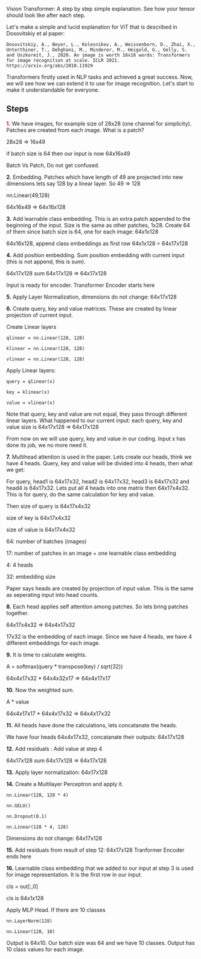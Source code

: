 
Vision Transformer: A step by step simple explanation. See how your tensor should look like after each step.

Let's make a simple and lucid explanation for ViT that is described in Dosovitskiy et al paper:

    Dosovitskiy, A., Beyer, L., Kolesnikov, A., Weissenborn, D., Zhai, X., Unterthiner, T., Dehghani, M., Minderer, M., Heigold, G., Gelly, S. and Uszkoreit, J., 2020. An image is worth 16x16 words: Transformers for image recognition at scale. ICLR 2021. https://arxiv.org/abs/2010.11929

Transformers firstly used in NLP tasks and achieved a great success. Now, we will see how we can extend it to use for image recognition. Let's start to make it understandable for everyone.

## Steps

<font color=red>**1.**</font> We have images, for example size of 28x28 (one channel for simplicity). Patches are created from each image. What is a patch?

28x28 => 16x49

if batch size is 64 then our input is now 64x16x49

Batch Vs Patch, Do not get confused.

**2.** Embedding. Patches which have length of 49 are projected into new dimensions lets say 128 by a linear layer. So 49 => 128

nn.Linear(49,128)

64x16x49 => 64x16x128

**3.** Add learnable class embedding. This is an extra patch appended to the beginning of the input. Size is the same as other patches, 1x28. Create 64 of them since batch size is 64, one for each image: 64x1x128

64x16x128, append class embeddings as first row 64x1x128 = 64x17x128

**4.** Add position embedding. Sum position embedding with current input (this is not append, this is sum).

64x17x128 sum 64x17x128 => 64x17x128

Input is ready for encoder.
Transformer Encoder starts here

**5.** Apply Layer Normalization, dimensions do not change: 64x17x128

**6.** Create query, key and value matrices. These are created by linear projection of current input.

Create Linear layers

    qlinear = nn.Linear(128, 128)

    klinear = nn.Linear(128, 128)

    vlinear = nn.Linear(128, 128)

Apply Linear layers:

    query = qlinear(x)

    key = klinear(x)

    value = vlinear(x)

Note that query, key and value are not equal, they pass through different linear layers. What happened to our current input: each query, key and value size is 64x17x128 => 64x17x128

From now on we will use query, key and value in our coding. Input x has done its job, we no more need it.

**7.** Multihead attention is used in the paper. Lets create our heads, think we have 4 heads. Query, key and value will be divided into 4 heads, then what we get:

For query, head1 is 64x17x32, head2 is 64x17x32, head3 is 64x17x32 and head4 is 64x17x32. Lets put all 4 heads into one matrix then 64x17x4x32. This is for query, do the same calculation for key and value.

Then size of query is 64x17x4x32

size of key is 64x17x4x32

size of value is 64x17x4x32

64: number of batches (images)

17: number of patches in an image + one learnable class embedding

4: 4 heads

32: embedding size

Paper says heads are created by projection of input value. This is the same as seperating input into head counts.

**8.** Each head applies self attention among patches. So lets bring patches together.

64x17x4x32 => 64x4x17x32

17x32 is the embedding of each image. Since we have 4 heads, we have 4 different embeddings for each image.

**9.** It is time to calculate weights.

A = softmax(query * transpose(key) / sqrt(32))

64x4x17x32 * 64x4x32x17 => 64x4x17x17

**10.** Now the weighted sum.

A * value

64x4x17x17 * 64x4x17x32 => 64x4x17x32

**11.** All heads have done the calculations, lets concatanate the heads.

We have four heads 64x4x17x32, concatanate their outputs: 64x17x128

**12.** Add residuals : Add value at step 4

64x17x128 sum 64x17x128 => 64x17x128

**13.** Apply layer normalization: 64x17x128

**14.** Create a Multilayer Perceptron and apply it.

    nn.Linear(128, 128 * 4)

    nn.GELU()

    nn.Dropout(0.1)

    nn.Linear(128 * 4, 128)

Dimensions do not change: 64x17x128

**15.** Add residuals from result of step 12: 64x17x128
Tranformer Encoder ends here

**16.** Learnable class embedding that we added to our input at step 3 is used for image representation. It is the first row in our input.

cls = out[:,0]

cls is 64x1x128

Apply MLP Head. If there are 10 classes

    nn.LayerNorm(128)

    nn.Linear(128, 10)

Output is 64x10. Our batch size was 64 and we have 10 classes. Output has 10 class values for each image.

 

